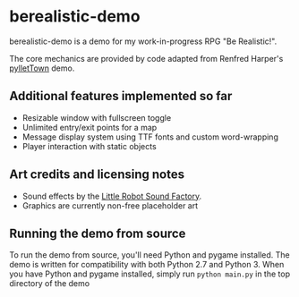 berealistic-demo
================

berealistic-demo is a demo for my work-in-progress RPG "Be Realistic!".

The core mechanics are provided by code adapted from Renfred Harper's 
[pylletTown](https://github.com/renfredxh/pylletTown) demo.

Additional features implemented so far
--------------------------------------
* Resizable window with fullscreen toggle
* Unlimited entry/exit points for a map
* Message display system using TTF fonts and custom word-wrapping
* Player interaction with static objects

Art credits and licensing notes
-------------------------------
* Sound effects by the
  [Little Robot Sound Factory](http://www.littlerobotsoundfactory.com/).
* Graphics are currently non-free placeholder art

Running the demo from source
----------------------------
To run the demo from source, you'll need Python and pygame installed. The demo
is written for compatibility with both Python 2.7 and Python 3. When you have
Python and pygame installed, simply run `python main.py` in the top directory
of the demo
